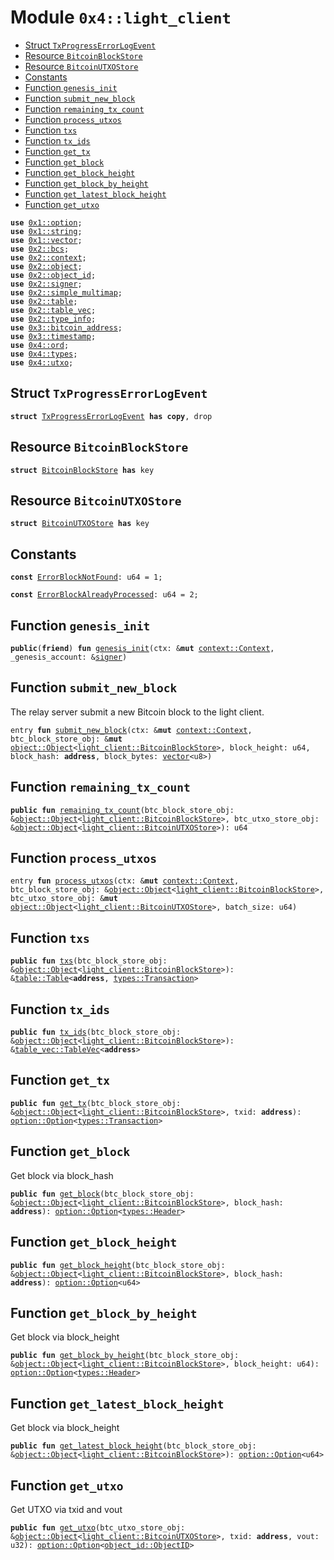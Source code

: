 
<a name="0x4_light_client"></a>

# Module `0x4::light_client`



-  [Struct `TxProgressErrorLogEvent`](#0x4_light_client_TxProgressErrorLogEvent)
-  [Resource `BitcoinBlockStore`](#0x4_light_client_BitcoinBlockStore)
-  [Resource `BitcoinUTXOStore`](#0x4_light_client_BitcoinUTXOStore)
-  [Constants](#@Constants_0)
-  [Function `genesis_init`](#0x4_light_client_genesis_init)
-  [Function `submit_new_block`](#0x4_light_client_submit_new_block)
-  [Function `remaining_tx_count`](#0x4_light_client_remaining_tx_count)
-  [Function `process_utxos`](#0x4_light_client_process_utxos)
-  [Function `txs`](#0x4_light_client_txs)
-  [Function `tx_ids`](#0x4_light_client_tx_ids)
-  [Function `get_tx`](#0x4_light_client_get_tx)
-  [Function `get_block`](#0x4_light_client_get_block)
-  [Function `get_block_height`](#0x4_light_client_get_block_height)
-  [Function `get_block_by_height`](#0x4_light_client_get_block_by_height)
-  [Function `get_latest_block_height`](#0x4_light_client_get_latest_block_height)
-  [Function `get_utxo`](#0x4_light_client_get_utxo)


<pre><code><b>use</b> <a href="">0x1::option</a>;
<b>use</b> <a href="">0x1::string</a>;
<b>use</b> <a href="">0x1::vector</a>;
<b>use</b> <a href="">0x2::bcs</a>;
<b>use</b> <a href="">0x2::context</a>;
<b>use</b> <a href="">0x2::object</a>;
<b>use</b> <a href="">0x2::object_id</a>;
<b>use</b> <a href="">0x2::signer</a>;
<b>use</b> <a href="">0x2::simple_multimap</a>;
<b>use</b> <a href="">0x2::table</a>;
<b>use</b> <a href="">0x2::table_vec</a>;
<b>use</b> <a href="">0x2::type_info</a>;
<b>use</b> <a href="">0x3::bitcoin_address</a>;
<b>use</b> <a href="">0x3::timestamp</a>;
<b>use</b> <a href="ord.md#0x4_ord">0x4::ord</a>;
<b>use</b> <a href="types.md#0x4_types">0x4::types</a>;
<b>use</b> <a href="utxo.md#0x4_utxo">0x4::utxo</a>;
</code></pre>



<a name="0x4_light_client_TxProgressErrorLogEvent"></a>

## Struct `TxProgressErrorLogEvent`



<pre><code><b>struct</b> <a href="light_client.md#0x4_light_client_TxProgressErrorLogEvent">TxProgressErrorLogEvent</a> <b>has</b> <b>copy</b>, drop
</code></pre>



<a name="0x4_light_client_BitcoinBlockStore"></a>

## Resource `BitcoinBlockStore`



<pre><code><b>struct</b> <a href="light_client.md#0x4_light_client_BitcoinBlockStore">BitcoinBlockStore</a> <b>has</b> key
</code></pre>



<a name="0x4_light_client_BitcoinUTXOStore"></a>

## Resource `BitcoinUTXOStore`



<pre><code><b>struct</b> <a href="light_client.md#0x4_light_client_BitcoinUTXOStore">BitcoinUTXOStore</a> <b>has</b> key
</code></pre>



<a name="@Constants_0"></a>

## Constants


<a name="0x4_light_client_ErrorBlockNotFound"></a>



<pre><code><b>const</b> <a href="light_client.md#0x4_light_client_ErrorBlockNotFound">ErrorBlockNotFound</a>: u64 = 1;
</code></pre>



<a name="0x4_light_client_ErrorBlockAlreadyProcessed"></a>



<pre><code><b>const</b> <a href="light_client.md#0x4_light_client_ErrorBlockAlreadyProcessed">ErrorBlockAlreadyProcessed</a>: u64 = 2;
</code></pre>



<a name="0x4_light_client_genesis_init"></a>

## Function `genesis_init`



<pre><code><b>public</b>(<b>friend</b>) <b>fun</b> <a href="light_client.md#0x4_light_client_genesis_init">genesis_init</a>(ctx: &<b>mut</b> <a href="_Context">context::Context</a>, _genesis_account: &<a href="">signer</a>)
</code></pre>



<a name="0x4_light_client_submit_new_block"></a>

## Function `submit_new_block`

The relay server submit a new Bitcoin block to the light client.


<pre><code>entry <b>fun</b> <a href="light_client.md#0x4_light_client_submit_new_block">submit_new_block</a>(ctx: &<b>mut</b> <a href="_Context">context::Context</a>, btc_block_store_obj: &<b>mut</b> <a href="_Object">object::Object</a>&lt;<a href="light_client.md#0x4_light_client_BitcoinBlockStore">light_client::BitcoinBlockStore</a>&gt;, block_height: u64, block_hash: <b>address</b>, block_bytes: <a href="">vector</a>&lt;u8&gt;)
</code></pre>



<a name="0x4_light_client_remaining_tx_count"></a>

## Function `remaining_tx_count`



<pre><code><b>public</b> <b>fun</b> <a href="light_client.md#0x4_light_client_remaining_tx_count">remaining_tx_count</a>(btc_block_store_obj: &<a href="_Object">object::Object</a>&lt;<a href="light_client.md#0x4_light_client_BitcoinBlockStore">light_client::BitcoinBlockStore</a>&gt;, btc_utxo_store_obj: &<a href="_Object">object::Object</a>&lt;<a href="light_client.md#0x4_light_client_BitcoinUTXOStore">light_client::BitcoinUTXOStore</a>&gt;): u64
</code></pre>



<a name="0x4_light_client_process_utxos"></a>

## Function `process_utxos`



<pre><code>entry <b>fun</b> <a href="light_client.md#0x4_light_client_process_utxos">process_utxos</a>(ctx: &<b>mut</b> <a href="_Context">context::Context</a>, btc_block_store_obj: &<a href="_Object">object::Object</a>&lt;<a href="light_client.md#0x4_light_client_BitcoinBlockStore">light_client::BitcoinBlockStore</a>&gt;, btc_utxo_store_obj: &<b>mut</b> <a href="_Object">object::Object</a>&lt;<a href="light_client.md#0x4_light_client_BitcoinUTXOStore">light_client::BitcoinUTXOStore</a>&gt;, batch_size: u64)
</code></pre>



<a name="0x4_light_client_txs"></a>

## Function `txs`



<pre><code><b>public</b> <b>fun</b> <a href="light_client.md#0x4_light_client_txs">txs</a>(btc_block_store_obj: &<a href="_Object">object::Object</a>&lt;<a href="light_client.md#0x4_light_client_BitcoinBlockStore">light_client::BitcoinBlockStore</a>&gt;): &<a href="_Table">table::Table</a>&lt;<b>address</b>, <a href="types.md#0x4_types_Transaction">types::Transaction</a>&gt;
</code></pre>



<a name="0x4_light_client_tx_ids"></a>

## Function `tx_ids`



<pre><code><b>public</b> <b>fun</b> <a href="light_client.md#0x4_light_client_tx_ids">tx_ids</a>(btc_block_store_obj: &<a href="_Object">object::Object</a>&lt;<a href="light_client.md#0x4_light_client_BitcoinBlockStore">light_client::BitcoinBlockStore</a>&gt;): &<a href="_TableVec">table_vec::TableVec</a>&lt;<b>address</b>&gt;
</code></pre>



<a name="0x4_light_client_get_tx"></a>

## Function `get_tx`



<pre><code><b>public</b> <b>fun</b> <a href="light_client.md#0x4_light_client_get_tx">get_tx</a>(btc_block_store_obj: &<a href="_Object">object::Object</a>&lt;<a href="light_client.md#0x4_light_client_BitcoinBlockStore">light_client::BitcoinBlockStore</a>&gt;, txid: <b>address</b>): <a href="_Option">option::Option</a>&lt;<a href="types.md#0x4_types_Transaction">types::Transaction</a>&gt;
</code></pre>



<a name="0x4_light_client_get_block"></a>

## Function `get_block`

Get block via block_hash


<pre><code><b>public</b> <b>fun</b> <a href="light_client.md#0x4_light_client_get_block">get_block</a>(btc_block_store_obj: &<a href="_Object">object::Object</a>&lt;<a href="light_client.md#0x4_light_client_BitcoinBlockStore">light_client::BitcoinBlockStore</a>&gt;, block_hash: <b>address</b>): <a href="_Option">option::Option</a>&lt;<a href="types.md#0x4_types_Header">types::Header</a>&gt;
</code></pre>



<a name="0x4_light_client_get_block_height"></a>

## Function `get_block_height`



<pre><code><b>public</b> <b>fun</b> <a href="light_client.md#0x4_light_client_get_block_height">get_block_height</a>(btc_block_store_obj: &<a href="_Object">object::Object</a>&lt;<a href="light_client.md#0x4_light_client_BitcoinBlockStore">light_client::BitcoinBlockStore</a>&gt;, block_hash: <b>address</b>): <a href="_Option">option::Option</a>&lt;u64&gt;
</code></pre>



<a name="0x4_light_client_get_block_by_height"></a>

## Function `get_block_by_height`

Get block via block_height


<pre><code><b>public</b> <b>fun</b> <a href="light_client.md#0x4_light_client_get_block_by_height">get_block_by_height</a>(btc_block_store_obj: &<a href="_Object">object::Object</a>&lt;<a href="light_client.md#0x4_light_client_BitcoinBlockStore">light_client::BitcoinBlockStore</a>&gt;, block_height: u64): <a href="_Option">option::Option</a>&lt;<a href="types.md#0x4_types_Header">types::Header</a>&gt;
</code></pre>



<a name="0x4_light_client_get_latest_block_height"></a>

## Function `get_latest_block_height`

Get block via block_height


<pre><code><b>public</b> <b>fun</b> <a href="light_client.md#0x4_light_client_get_latest_block_height">get_latest_block_height</a>(btc_block_store_obj: &<a href="_Object">object::Object</a>&lt;<a href="light_client.md#0x4_light_client_BitcoinBlockStore">light_client::BitcoinBlockStore</a>&gt;): <a href="_Option">option::Option</a>&lt;u64&gt;
</code></pre>



<a name="0x4_light_client_get_utxo"></a>

## Function `get_utxo`

Get UTXO via txid and vout


<pre><code><b>public</b> <b>fun</b> <a href="light_client.md#0x4_light_client_get_utxo">get_utxo</a>(btc_utxo_store_obj: &<a href="_Object">object::Object</a>&lt;<a href="light_client.md#0x4_light_client_BitcoinUTXOStore">light_client::BitcoinUTXOStore</a>&gt;, txid: <b>address</b>, vout: u32): <a href="_Option">option::Option</a>&lt;<a href="_ObjectID">object_id::ObjectID</a>&gt;
</code></pre>
